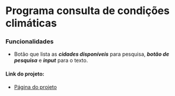 # Programa consulta de condições climáticas

### Funcionalidades

* Botão que lista as _**cidades disponíveis**_ para pesquisa, _**botão de pesquisa**_ e _**input**_ para o texto.

#### Link do projeto:

* [Página do projeto](https://henrique8878.github.io/condicoes_climatica_js/)
